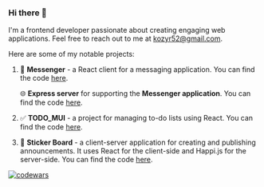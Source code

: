### Hi there 👋

I'm a frontend developer passionate about creating engaging web applications. Feel free to reach out to me at [kozyr52@gmail.com](mailto:kozyr52@gmail.com).

Here are some of my notable projects:

1. 📱 **Messenger** - a React client for a messaging application. You can find the code [here](https://github.com/RomanovViacheslav/Messenger_client).

   🌐 **Express server** for supporting the **Messenger application**. You can find the code [here](https://github.com/RomanovViacheslav/serverSN).

2. ✅ **TODO_MUI** - a project for managing to-do lists using React. You can find the code [here](https://github.com/RomanovViacheslav/TODO_MUI).

3. 📌 **Sticker Board** - a client-server application for creating and publishing announcements. It uses React for the client-side and Happi.js for the server-side. You can find the code [here](https://github.com/RomanovViacheslav/Sticker_Board).

[![codewars](https://www.codewars.com/users/Romanov%20Viacheslav/badges/small)](https://www.codewars.com/users/Romanov%20Viacheslav)

<!--
**RomanovViacheslav/RomanovViacheslav** is a ✨ _special_ ✨ repository because its `README.md` (this file) appears on your GitHub profile.

Here are some ideas to get you started:

- 🔭 I’m currently working on ...
- 🌱 I’m currently learning ...
- 👯 I’m looking to collaborate on ...
- 🤔 I’m looking for help with ...
- 💬 Ask me about ...
- 📫 How to reach me: ...
- 😄 Pronouns: ...
- ⚡ Fun fact: ...
-->
